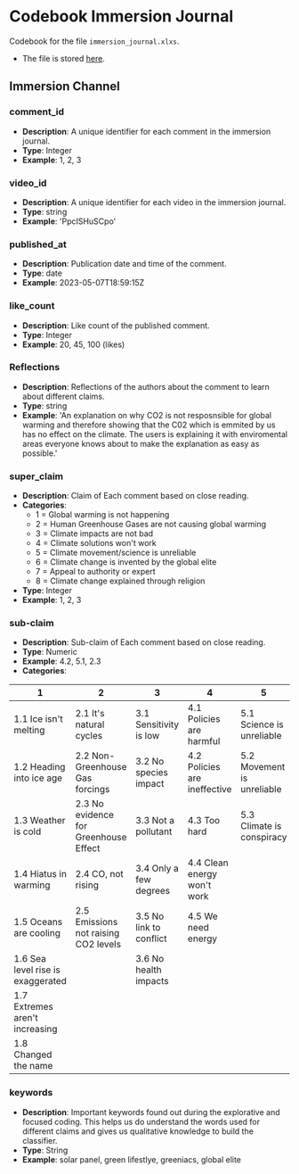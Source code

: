 # Codebook Immersion Journal

Codebook for the file `immersion_journal.xlxs`. 

- The file is stored [here](#immersion-channel).

## Immersion Channel

### comment_id
- **Description**: A unique identifier for each comment in the immersion journal.
- **Type**: Integer
- **Example**: 1, 2, 3

### video_id
- **Description**: A unique identifier for each video in the immersion journal.
- **Type**: string
- **Example**: 'PpcISHuSCpo'

### published_at
- **Description**: Publication date and time of the comment.
- **Type**: date
- **Example**: 2023-05-07T18:59:15Z

### like_count
- **Description**: Like count of the published comment.
- **Type**: Integer
- **Example**: 20, 45, 100 (likes)

### Reflections
- **Description**: Reflections of the authors about the comment to learn about different claims.
- **Type**: string
- **Example**: 'An explanation on why CO2 is not resposnsible for global warming and therefore showing that the C02 which is emmited by us has no effect on the climate. The users is explaining it with enviromental areas everyone knows about to make the explanation as easy as possible.'

### super_claim
- **Description**: Claim of Each comment based on close reading.
- **Categories**:
    - 1 = Global warming is not happening
    - 2 = Human Greenhouse Gases are not causing global warming
    - 3	= Climate impacts are not bad
    - 4	= Climate solutions won't work
    - 5	= Climate movement/science is unreliable
    - 6	= Climate change is invented by the global elite
    - 7	= Appeal to authority or expert
    - 8 = Climate change explained through religion 
- **Type**: Integer
- **Example**: 1, 2, 3

### sub-claim
- **Description**: Sub-claim of Each comment based on close reading. 
- **Type**: Numeric
- **Example**: 4.2, 5.1, 2.3
- **Categories**:

| 1          | 2                                   | 3                       | 4                             | 5                       |
|------------|-------------------------------------|-------------------------|-------------------------------|-------------------------|
| 1.1 Ice isn't melting | 2.1 It's natural cycles       | 3.1 Sensitivity is low   | 4.1 Policies are harmful   | 5.1 Science is unreliable |
| 1.2 Heading into ice age | 2.2 Non-Greenhouse Gas forcings | 3.2 No species impact | 4.2 Policies are ineffective | 5.2 Movement is unreliable |
| 1.3 Weather is cold | 2.3 No evidence for Greenhouse Effect | 3.3 Not a pollutant | 4.3 Too hard | 5.3 Climate is conspiracy |
| 1.4 Hiatus in warming | 2.4 CO, not rising | 3.4 Only a few degrees | 4.4 Clean energy won't work | |
| 1.5 Oceans are cooling | 2.5 Emissions not raising CO2 levels | 3.5 No link to conflict | 4.5 We need energy | |
| 1.6 Sea level rise is exaggerated | | 3.6 No health impacts | | |
| 1.7 Extremes aren't increasing | | | | |
| 1.8 Changed the name | | | | |

### keywords
- **Description**: Important keywords found out during the explorative and focused coding. This helps us do understand the words used for different claims and gives us qualitative knowledge to build the classifier.
- **Type**: String
- **Example**: solar panel, green lifestlye, greeniacs, global elite
																	